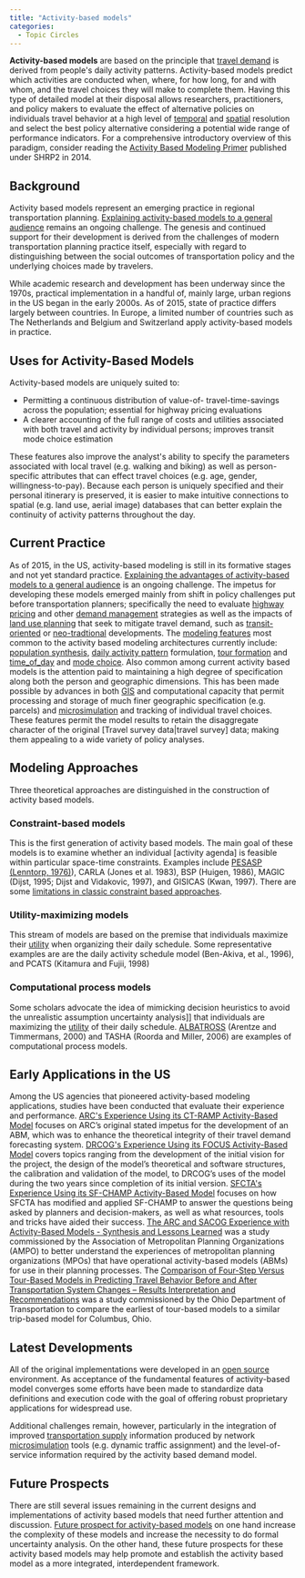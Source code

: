 ```yaml
---
title: "Activity-based models"
categories:
  - Topic Circles
---
```


<CategoryList category="Activity Based Models" />

**Activity-based models** are based on the principle that [travel demand](http://en.wikipedia.org/wiki/Travel_behavior) is derived from people's daily activity patterns. Activity-based models predict which activities are conducted when, where, for how long, for and with whom, and the travel choices they will make to complete them. Having this type of detailed model at their disposal allows researchers, practitioners, and policy makers to evaluate the effect of alternative policies on individuals travel behavior at a high level of [temporal](Temporal_Data) and [spatial](Spatial_Data) resolution and select the best policy alternative considering a potential wide range of performance indicators. For a comprehensive introductory overview of this paradigm, consider reading the [Activity Based Modeling Primer](Activity_Based_Modeling_Primer) published under SHRP2 in 2014.

Background
----------

Activity based models represent an emerging practice in regional transportation planning. [Explaining activity-based models to a general audience](Explaining_Activity_Based_Models_to_a_General_Audience) remains an ongoing challenge. The genesis and continued support for their development is derived from the challenges of modern transportation planning practice itself, especially with regard to distinguishing between the social outcomes of transportation policy and the underlying choices made by travelers.

While academic research and development has been underway since the 1970s, practical implementation in a handful of, mainly large, urban regions in the US began in the early 2000s. As of 2015, state of practice differs largely between countries. In Europe, a limited number of countries such as The Netherlands and Belgium and Switzerland apply activity-based models in practice.

Uses for Activity-Based Models
------------------------------

Activity-based models are uniquely suited to:

-   Permitting a continuous distribution of value-of- travel-time-savings across the population; essential for highway pricing evaluations
-   A clearer accounting of the full range of costs and utilities associated with both travel and activity by individual persons; improves transit mode choice estimation

These features also improve the analyst's ability to specify the parameters associated with local travel (e.g. walking and biking) as well as person-specific attributes that can effect travel choices (e.g. age, gender, willingness-to-pay). Because each person is uniquely specified and their personal itinerary is preserved, it is easier to make intuitive connections to spatial (e.g. land use, aerial image) databases that can better explain the continuity of activity patterns throughout the day.

Current Practice
----------------

As of 2015, in the US, activity-based modeling is still in its formative stages and not yet standard practice. [Explaining the advantages of activity-based models to a general audience](Explaining_Activity_Based_Models_to_a_General_Audience) is an ongoing challenge. The impetus for developing these models emerged mainly from shift in policy challenges put before transportation planners; specifically the need to evaluate [highway pricing](Pricing_and_Valuation) and other [demand management](http://en.wikipedia.org/wiki/Travel_demand_management) strategies as well as the impacts of [land use planning](http://en.wikipedia.org/wiki/Land_use_planning) that seek to mitigate travel demand, such as [transit-oriented](http://en.wikipedia.org/wiki/Transit_oriented_development) or [neo-tradtional](http://en.wikipedia.org/wiki/New_urbanism) developments. The [modeling features](Benefits_of_Activity_Based_Models) most common to the activity based modeling architectures currently include: [population synthesis](Population_Synthesis), [daily activity pattern](Activity_Travel_Planning_and_Decision_Making_Behaviors) formulation, [tour formation](tour_based_models) and [time_of_day](Time_of_Day_Factoring) and [mode choice](Mode_Choice). Also common among current activity based models is the attention paid to maintaining a high degree of specification along both the person and geographic dimensions. This has been made possible by advances in both [GIS](http://en.wikipedia.org/wiki/Geographic_information_system) and computational capacity that permit processing and storage of much finer geographic specification (e.g. parcels) and [microsimulation](http://en.wikipedia.org/wiki/Microsimulation) and tracking of individual travel choices. These features permit the model results to retain the disaggregate character of the original \[Travel survey data|travel survey\] data; making them appealing to a wide variety of policy analyses.

Modeling Approaches
-------------------

Three theoretical approaches are distinguished in the construction of activity based models.

### Constraint-based models

This is the first generation of activity based models. The main goal of these models is to examine whether an individual \[activity agenda\] is feasible within particular space-time constraints. Examples include [PESASP (Lenntorp, 1976)](PESASP_Lenntorp_1976)), CARLA (Jones et al. 1983), BSP (Huigen, 1986), MAGIC (Dijst, 1995; Dijst and Vidakovic, 1997), and GISICAS (Kwan, 1997). There are some [limitations in classic constraint based approaches](Limitations_in_classic_constraint_based_approaches.html).

### Utility-maximizing models

This stream of models are based on the premise that individuals maximize their [utility](utility) when organizing their daily schedule. Some representative examples are are the daily activity schedule model (Ben-Akiva, et al., 1996), and PCATS (Kitamura and Fujii, 1998)

### Computational process models

Some scholars advocate the idea of mimicking decision heuristics to avoid the unrealistic assumption uncertainty analysis\]\] that individuals are maximizing the [utility](utility) of their daily schedule. [ALBATROSS](ALBATROSS) (Arentze and Timmermans, 2000) and TASHA (Roorda and Miller, 2006) are examples of computational process models.

Early Applications in the US
----------------------------

Among the US agencies that pioneered activity-based modeling applications, studies have been conducted that evaluate their experience and performance. [ARC's Experience Using its CT-RAMP Activity-Based Model](ARC_s_Experience_Using_its_CT_RAMP_Activity_Based_Model) focuses on ARC’s original stated impetus for the development of an ABM, which was to enhance the theoretical integrity of their travel demand forecasting system. [DRCOG's Experience Using its FOCUS Activity-Based Model](DRCOG_s_Experience_Using_its_FOCUS_Activity_Based_Model) covers topics ranging from the development of the initial vision for the project, the design of the model’s theoretical and software structures, the calibration and validation of the model, to DRCOG’s uses of the model during the two years since completion of its initial version. [SFCTA's Experience Using its SF-CHAMP Activity-Based Model](SFCTA_s_Experience_Using_its_SF_CHAMP_Activity_Based_Model) focuses on how SFCTA has modified and applied SF-CHAMP to answer the questions being asked by planners and decision-makers, as well as what resources, tools and tricks have aided their success. [The ARC and SACOG Experience with Activity-Based Models - Synthesis and Lessons Learned](The_ARC_and_SACOG_Experience_with_Activity_Based_Models_Synthesis_and_Lessons_Learned) was a study commissioned by the Association of Metropolitan Planning Organizations (AMPO) to better understand the experiences of metropolitan planning organizations (MPOs) that have operational activity-based models (ABMs) for use in their planning processes. The [Comparison of Four-Step Versus Tour-Based Models in Predicting Travel Behavior Before and After Transportation System Changes – Results Interpretation and Recommendations](http://www.dot.state.oh.us/Divisions/Planning/SPR/Research/reportsandplans/Reports/2011/Planning/134368_FR.pdf) was a study commissioned by the Ohio Department of Transportation to compare the earliest of tour-based models to a similar trip-based model for Columbus, Ohio.

Latest Developments
-------------------

All of the original implementations were developed in an [open source](http://en.wikipedia.org/wiki/Open_source) environment. As acceptance of the fundamental features of activity-based model converges some efforts have been made to standardize data definitions and execution code with the goal of offering robust proprietary applications for widespread use.

Additional challenges remain, however, particularly in the integration of improved [transportation supply](Transportation_Networks) information produced by network [microsimulation](http://en.wikipedia.org/wiki/Microsimulation) tools (e.g. dynamic traffic assignment) and the level-of-service information required by the activity based demand model.

Future Prospects
----------------

There are still several issues remaining in the current designs and implementations of activity based models that need further attention and discussion. [Future prospect for activity-based models](Future_prospect_for_activity_based_models) on one hand increase the complexity of these models and increase the necessity to do formal uncertainty analysis. On the other hand, these future prospects for these activity based models may help promote and establish the activity based model as a more integrated, interdependent framework.

